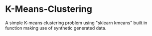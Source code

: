 # K-Means-Clustering
A simple K-means clustering problem using "sklearn kmeans" built in function making use of synthetic generated data.
